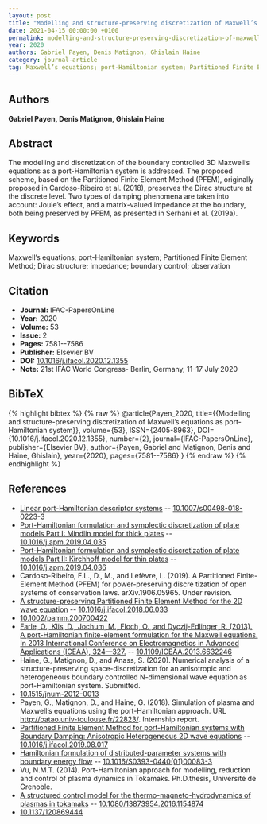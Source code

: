 ```yaml
---
layout: post
title: "Modelling and structure-preserving discretization of Maxwell’s equations as port-Hamiltonian system"
date: 2021-04-15 00:00:00 +0100
permalink: modelling-and-structure-preserving-discretization-of-maxwells-equations-as-port-hamiltonian-system
year: 2020
authors: Gabriel Payen, Denis Matignon, Ghislain Haine
category: journal-article
tag: Maxwell’s equations; port-Hamiltonian system; Partitioned Finite Element Method; Dirac structure; impedance; boundary control; observation
---
```

 
## Authors
**Gabriel Payen, Denis Matignon, Ghislain Haine**
 
## Abstract
The modelling and discretization of the boundary controlled 3D Maxwell’s equations as a port-Hamiltonian system is addressed. The proposed scheme, based on the Partitioned Finite Element Method (PFEM), originally proposed in Cardoso-Ribeiro et al. (2018), preserves the Dirac structure at the discrete level. Two types of damping phenomena are taken into account: Joule’s effect, and a matrix-valued impedance at the boundary, both being preserved by PFEM, as presented in Serhani et al. (2019a).
 
## Keywords
Maxwell’s equations; port-Hamiltonian system; Partitioned Finite Element Method; Dirac structure; impedance; boundary control; observation
 
## Citation
- **Journal:** IFAC-PapersOnLine
- **Year:** 2020
- **Volume:** 53
- **Issue:** 2
- **Pages:** 7581--7586
- **Publisher:** Elsevier BV
- **DOI:** [10.1016/j.ifacol.2020.12.1355](https://doi.org/10.1016/j.ifacol.2020.12.1355)
- **Note:** 21st IFAC World Congress- Berlin, Germany, 11–17 July 2020
 
## BibTeX
{% highlight bibtex %}
{% raw %}
@article{Payen_2020,
  title={{Modelling and structure-preserving discretization of Maxwell’s equations as port-Hamiltonian system}},
  volume={53},
  ISSN={2405-8963},
  DOI={10.1016/j.ifacol.2020.12.1355},
  number={2},
  journal={IFAC-PapersOnLine},
  publisher={Elsevier BV},
  author={Payen, Gabriel and Matignon, Denis and Haine, Ghislain},
  year={2020},
  pages={7581--7586}
}
{% endraw %}
{% endhighlight %}
 
## References
- [Linear port-Hamiltonian descriptor systems](linear-port-hamiltonian-descriptor-systems) -- [10.1007/s00498-018-0223-3](https://doi.org/10.1007/s00498-018-0223-3)
- [Port-Hamiltonian formulation and symplectic discretization of plate models Part I: Mindlin model for thick plates](port-hamiltonian-formulation-and-symplectic-discretization-of-plate-models-part-i-mindlin-model-for-thick-plates) -- [10.1016/j.apm.2019.04.035](https://doi.org/10.1016/j.apm.2019.04.035)
- [Port-Hamiltonian formulation and symplectic discretization of plate models Part II: Kirchhoff model for thin plates](port-hamiltonian-formulation-and-symplectic-discretization-of-plate-models-part-ii-kirchhoff-model-for-thin-plates) -- [10.1016/j.apm.2019.04.036](https://doi.org/10.1016/j.apm.2019.04.036)
- Cardoso-Ribeiro, F.L., D., M., and Lefèvre, L. (2019). A Partitioned Finite-Element Method (PFEM) for power-preserving discre tization of open systems of conservation laws. arXiv.1906.05965. Under revision.
- [A structure-preserving Partitioned Finite Element Method for the 2D wave equation](a-structure-preserving-partitioned-finite-element-method-for-the-2d-wave-equation) -- [10.1016/j.ifacol.2018.06.033](https://doi.org/10.1016/j.ifacol.2018.06.033)
- [10.1002/pamm.200700422](https://doi.org/10.1002/pamm.200700422)
- [Farle, O., Klis, D., Jochum, M., Floch, O., and Dyczij-Edlinger, R. (2013). A port-Hamiltonian finite-element formulation for the Maxwell equations. In 2013 International Conference on Electromagnetics in Advanced Applications (ICEAA), 324—327.](a-port-hamiltonian-finite-element-formulation-for-the-maxwell-equations) -- [10.1109/ICEAA.2013.6632246](https://doi.org/10.1109/ICEAA.2013.6632246)
- Haine, G., Matignon, D., and Anass, S. (2020). Numerical analysis of a structure-preserving space-discretization for an anisotropic and heterogeneous boundary controlled N-dimensional wave equation as port-Hamiltonian system. Submitted.
- [10.1515/jnum-2012-0013](https://doi.org/10.1515/jnum-2012-0013)
- Payen, G., Matignon, D., and Haine, G. (2018). Simulation of plasma and Maxwell’s equations using the port-Hamiltonian approach. URL http://oatao.univ-toulouse.fr/22823/. Internship report.
- [Partitioned Finite Element Method for port-Hamiltonian systems with Boundary Damping: Anisotropic Heterogeneous 2D wave equations](partitioned-finite-element-method-for-port-hamiltonian-systems-with-boundary-damping-anisotropic-heterogeneous-2d-wave-equations) -- [10.1016/j.ifacol.2019.08.017](https://doi.org/10.1016/j.ifacol.2019.08.017)
- [Hamiltonian formulation of distributed-parameter systems with boundary energy flow](hamiltonian-formulation-of-distributed-parameter-systems-with-boundary-energy-flow) -- [10.1016/S0393-0440(01)00083-3](https://doi.org/10.1016/S0393-0440(01)00083-3)
- Vu, N.M.T. (2014). Port-Hamiltonian approach for modelling, reduction and control of plasma dynamics in Tokamaks. Ph.D.thesis, Université de Grenoble.
- [A structured control model for the thermo-magneto-hydrodynamics of plasmas in tokamaks](a-structured-control-model-for-the-thermo-magneto-hydrodynamics-of-plasmas-in-tokamaks) -- [10.1080/13873954.2016.1154874](https://doi.org/10.1080/13873954.2016.1154874)
- [10.1137/120869444](https://doi.org/10.1137/120869444)

